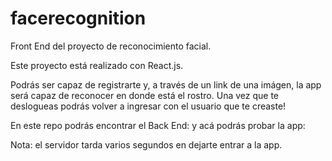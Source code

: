 # facerecognition

Front End del proyecto de reconocimiento facial.

Este proyecto está realizado con React.js.

Podrás ser capaz de registrarte y, a través de un link de una imágen, 
la app será capaz de reconocer en donde está el rostro.
Una vez que te deslogueas podrás volver a ingresar con el usuario que te creaste!

En este repo podrás encontrar el Back End:
y acá podrás probar la app:

Nota: el servidor tarda varios segundos en dejarte entrar a la app.


